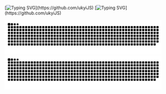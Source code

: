 [![Typing SVG](https://readme-typing-svg.demolab.com?font=Ubuntu&weight=700&size=40&duration=4000&pause=1000&color=1e87f0&center=true&vCenter=true&width=880&lines=Hi+there%2C+I'm+SangUk.)](https://github.com/ukyiJS)
[![Typing SVG](https://readme-typing-svg.demolab.com?font=Ubuntu&weight=500&size=18&duration=4000&pause=1000&color=1e87f0&center=true&vCenter=true&width=880&height=50&lines=Nice+to+meet+you.)](https://github.com/ukyiJS)

<!--
**ukyiJS/ukyiJS** is a ✨ _special_ ✨ repository because its `README.md` (this file) appears on your GitHub profile.

Here are some ideas to get you started:

- 🔭 I’m currently working on ...
- 🌱 I’m currently learning ...
- 👯 I’m looking to collaborate on ...
- 🤔 I’m looking for help with ...
- 💬 Ask me about ...
- 📫 How to reach me: ...
- 😄 Pronouns: ...
- ⚡ Fun fact: ...
-->

![GitHub Snake Light](https://raw.githubusercontent.com/ukyiJS/ukyiJS/output/github-contribution-grid-snake-default.svg#gh-light-mode-only)
![GitHub Snake dark](https://raw.githubusercontent.com/ukyiJS/ukyiJS/output/github-contribution-grid-snake-dark.svg#gh-dark-mode-only)
